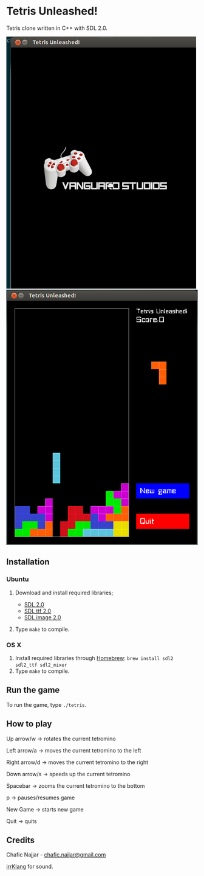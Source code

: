 Tetris Unleashed!
================

Tetris clone written in C++ with SDL 2.0.

![Preview](preview.gif)
![Screenshot](screenshot.png)

## Installation

### Ubuntu

1. Download and install required libraries;
    + [SDL 2.0](http://www.libsdl.org/)
    + [SDL ttf 2.0](http://www.libsdl.org/projects/SDL_ttf/)
    + [SDL image 2.0](https://www.libsdl.org/projects/SDL_image/)

2. Type `make` to compile.

### OS X

1. Install required libraries through [Homebrew](http://brew.sh/): `brew install sdl2 sdl2_ttf sdl2_mixer`
2. Type `make` to compile.

## Run the game

To run the game, type `./tetris`.

## How to play

Up arrow/w      -> rotates the current tetromino

Left arrow/a    -> moves the current tetromino to the left

Right arrow/d   -> moves the current tetromino to the right

Down arrow/s    -> speeds up the current tetromino

Spacebar        -> zooms the current tetromino to the bottom

p               -> pauses/resumes game

New Game        -> starts new game

Quit            -> quits

## Credits

Chafic Najjar - chafic.najjar@gmail.com

[irrKlang](http://www.ambiera.com/irrklang/index.html) for sound.

